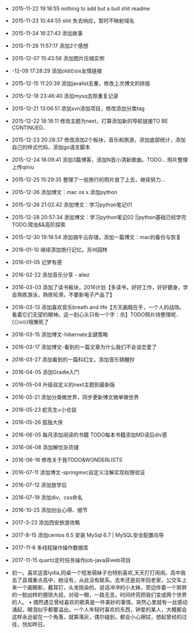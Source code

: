 
- 2015-11-22 19:18:55 nothing to add but a bull shit readme

- 2015-11-23 10:44:55 shit 失去响应，暂时不映射域名

- 2015-11-24 16:27:43 添加故事

- 2015-11-26 11:57:17 添加2个感想

- 2015-12-07 15:43:56 添加图片压缩实例

- -12-09 17:28:29 添加oldのsix友情链接

- 2015-12-15 11:20:39 添加javalist去重，修改上次博文的排版

- 2015-12-18 23:46:40 添加mysq去除重复记录

- 2015-12-21 13:06:51 添加svn添加项目，修改添加分类tag

- 2015-12-22 18:18:11 修改主题为next，打算添加新的导航链接TO BE CONTINUED..

- 2015-12-23 20:28:37 修改添加2个板块，音乐和旅游，添加底部统计，添加自己的样式代码，添加go语言脚本

- 2015-12-24 18:09:41 添加3篇博客，添加N首小清新歌曲。TODO... 照片整理上传qiniu

- 2015-12-25 15:29:35 整理了一些旅行的照片放了上去，继续努力...

- 2015-12-26 添加博文：mac os x 添加python

- 2015-12-26 21:02:42 添加博文：学习python笔记01

- 2015-12-28 20:57:34 添加博文：学习python笔记02 ||python基础已经学完 TODO.爬虫&&高阶探索

- 2015-12-30 19:18:54 添加骑牛云存储，添加一篇博文：mac的备份与恢复

- 2016-01-10 继续添加旅行记忆。苏州园林
	  
- 2016-01-05 记梦有感

- 2016-02-22 添加音乐分享 - aliez

- 2016-03-03 添加了读书板块，2016计划【多读书，好好工作，好好健身，学会熟练游泳，熟练轮滑，不要新电子产品了】

- 2016-03-13 添加喜欢音乐breath and life【方天画戟在手，一个人的战场。看着它们无望的眼神。这一刻心头只有一个字：杀】TODO照片待整理呢..(⊙o⊙)哦懒死了

- 2016-03-15 添加博文-hibernate主键策略  

- 2016-03-17 添加博文-看到的一篇文章为什么我们不会谈恋爱了

- 2016-03-27 添加看到的一篇科幻文，添加音乐锦鲤抄

- 2016-04-05 添加Gradle入门

- 2016-05-04 升级自定义的next主题到最新版     

- 2016-05-21 添加分类微世界，同步更新博文微单微世界

- 2016-05-23 蛇先生×小仓鼠

- 2016-05-26 孤独大侠 

- 2016-06-05 每月添加阅读的书籍 TODO每本书籍添加MD读后div感

- 2016-06-08 添加解忧杂货铺

- 2016-06-16 修改关于我TODO&WONDERLISTS

- 2016-07-11 添加博文-springmvc自定义注解实现权限验证

- 2016-07-12 添加放学后

- 2016-07-19 添加div、css命名

- 2016-10-25 添加创业心得、细节

- 2017-3-23  添加西安旅游攻略

- 2017-8-15  添加centos 6.5 安装 MySql 6.7 | MySQL安全配置向导

- 2017-11-8  多线程操作操作数据库

- 2017-11-15  quartz定时任务操作job-java非web项目

- 初一。喜欢这首lydia,同桌一个短发萌妹子也特别喜欢,天天打打闹闹。高中我去了县城重点高中，她没有，从此没有联系。去年还是前年回老家，公交车上来一个画眼影，戴耳钉，头发挑染的，说话冲冲的小太妹，旁边伴着一个胖胖的一脸凶样的猥琐大叔。对视一眼，一路无言。时间终究把我们变成两个世界的人。 • 偶然遇见曾经喜欢的歌真是一件美妙的事情，突然心里就有一丝感动涌起，眼泪似乎都要溢出。一个人年轻时喜欢的东西，钟爱的某人，大概都会这样永远留在一个角落，就算落灰，偶尔碰到，都会小心擦拭，想起曾经的过往，恍如昨日。